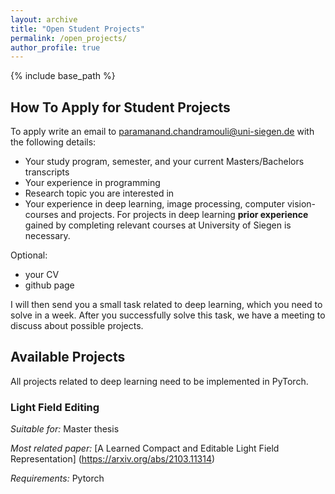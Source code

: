 ```yaml
---
layout: archive
title: "Open Student Projects"
permalink: /open_projects/
author_profile: true
---
```


{% include base_path %}

## How To Apply for Student Projects

To apply write an email to paramanand.chandramouli@uni-siegen.de with the following details:
- Your study program, semester, and your current Masters/Bachelors transcripts
- Your experience in programming
- Research topic you are interested in
- Your experience in deep learning, image processing, computer vision- courses and projects.
  For projects in deep learning **prior experience** gained by completing relevant courses at University of Siegen is necessary.

Optional:
- your CV
- github page

I will then send you a small task related to deep learning, which you need to solve in a week. After you successfully solve this task, we have a meeting to discuss  about possible projects.


## Available Projects

All projects related to deep learning need to be implemented in PyTorch.

### Light Field Editing
*Suitable for:* Master thesis

*Most related paper:* [A Learned Compact and Editable Light Field Representation] (https://arxiv.org/abs/2103.11314)

*Requirements:* Pytorch

